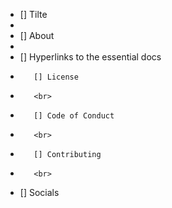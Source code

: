 - [] Tilte
- <br>
- [] About
- <br>
- [] Hyperlinks to the essential docs
-        [] License
-        <br>
-        [] Code of Conduct
-        <br>
-        [] Contributing
-        <br>
- [] Socials
